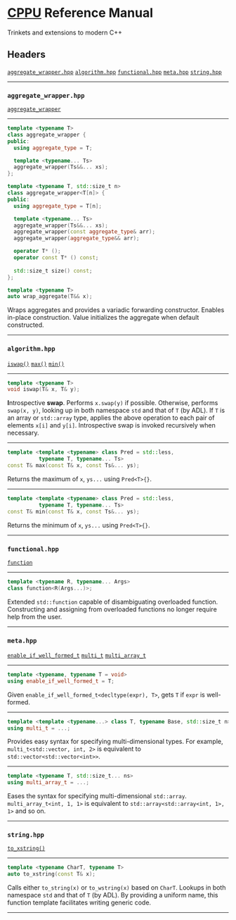 # [CPPU](https://github.com/Lingxi-Li/CPP_Utility) Reference Manual

Trinkets and extensions to modern C++

## Headers

[`aggregate_wrapper.hpp`](#aggregate_wrapper_hpp)
[`algorithm.hpp`](#algorithm_hpp)
[`functional.hpp`](#functional_hpp)
[`meta.hpp`](#meta_hpp)
[`string.hpp`](#string_hpp)

----------------------------------------

<a name="aggregate_wrapper_hpp"></a>
### `aggregate_wrapper.hpp`

[`aggregate_wrapper`](#aggregate_wrapper)

----------------------------------------

<a name="aggregate_wrapper"></a>
~~~C++
template <typename T>
class aggregate_wrapper {
public:
  using aggregate_type = T;

  template <typename... Ts>
  aggregate_wrapper(Ts&&... xs);
};

template <typename T, std::size_t n>
class aggregate_wrapper<T[n]> {
public:
  using aggregate_type = T[n];

  template <typename... Ts>
  aggregate_wrapper(Ts&&... xs);
  aggregate_wrapper(const aggregate_type& arr);
  aggregate_wrapper(aggregate_type&& arr);

  operator T* ();
  operator const T* () const;
  
  std::size_t size() const;
};

template <typename T>
auto wrap_aggregate(T&& x);
~~~

Wraps aggregates and provides a variadic forwarding constructor. Enables
in-place construction. Value initializes the aggregate when default constructed.

----------------------------------------

<a name="algorithm_hpp"></a>
### `algorithm.hpp`

[`iswap()`](#iswap)
[`max()`](#max)
[`min()`](#min)

----------------------------------------

<a name="iswap"></a>
~~~C++
template <typename T>
void iswap(T& x, T& y);
~~~

**I**ntrospective **swap**. Performs `x.swap(y)` if possible. Otherwise,
performs `swap(x, y)`, looking up in both namespace `std` and that of `T`
(by ADL). If `T` is an array or `std::array` type, applies the above operation
to each pair of elements `x[i]` and `y[i]`. Introspective swap is invoked
recursively when necessary.

----------------------------------------

<a name="max"></a>
~~~C++
template <template <typename> class Pred = std::less,
          typename T, typename... Ts>
const T& max(const T& x, const Ts&... ys);
~~~

Returns the maximum of `x`, `ys...` using `Pred<T>{}`.

----------------------------------------

<a name="min"></a>
~~~C++
template <template <typename> class Pred = std::less,
          typename T, typename... Ts>
const T& min(const T& x, const Ts&... ys);
~~~

Returns the minimum of `x`, `ys...` using `Pred<T>{}`.

----------------------------------------

<a name="functional_hpp"></a>
### `functional.hpp`

[`function`](#function)

----------------------------------------

<a name="function"></a>
~~~C++
template <typename R, typename... Args>
class function<R(Args...)>;
~~~

Extended `std::function` capable of disambiguating overloaded function.
Constructing and assigning from overloaded functions no longer require
help from the user.

----------------------------------------

<a name="meta_hpp"></a>
### `meta.hpp`

[`enable_if_well_formed_t`](#enable_if_well_formed_t)
[`multi_t`](#multi_t)
[`multi_array_t`](#multi_array_t)

----------------------------------------

<a name="enable_if_well_formed_t"></a>
~~~C++
template <typename, typename T = void>
using enable_if_well_formed_t = T;
~~~

Given `enable_if_well_formed_t<decltype(expr), T>`, gets `T` if `expr` is
well-formed.

----------------------------------------

<a name="multi_t"></a>
~~~C++
template <template <typename...> class T, typename Base, std::size_t n>
using multi_t = ...;
~~~

Provides easy syntax for specifying multi-dimensional types. For example,
`multi_t<std::vector, int, 2>` is equivalent to `std::vector<std::vector<int>>`.

----------------------------------------

<a name="multi_array_t"></a>
~~~C++
template <typename T, std::size_t... ns>
using multi_array_t = ...;
~~~

Eases the syntax for specifying multi-dimensional `std::array`.
`multi_array_t<int, 1, 1>` is equivalent to `std::array<std::array<int, 1>, 1>`
and so on.

----------------------------------------

<a name="string_hpp"></a>
### `string.hpp`

[`to_xstring()`](#to_xstring)

----------------------------------------

<a name="to_xstring"></a>
~~~C++
template <typename CharT, typename T>
auto to_xstring(const T& x);
~~~

Calls either `to_string(x)` or `to_wstring(x)` based on `CharT`. Lookups in both
namespace `std` and that of `T` (by ADL). By providing a uniform name, this
function template facilitates writing generic code.

----------------------------------------
